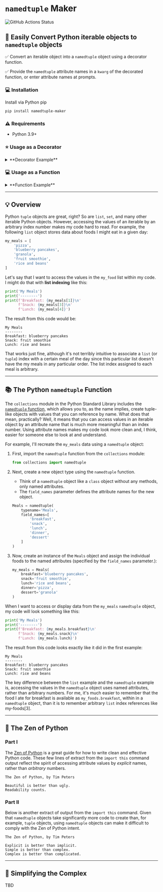# `namedtuple` Maker

![GitHub Actions Status](https://img.shields.io/github/workflow/status/wwt/devasc-data-formats/Markdown%20Linting?logo=github "GitHub Actions Status")

## :snake: Easily Convert Python iterable objects to `namedtuple` objects

:white_check_mark: Convert an iterable object into a `namedtuple` object using a decorator function.

:white_check_mark: Provide the `namedtuple` attribute names in a `kwarg` of the decorated function, or enter attribute names at prompts.

### :computer: Installation

Install via Python pip

```bash
pip install namedtuple-maker
```

### :warning: Requirements

- Python 3.9+

### :star: Usage as a Decorator

<details><summary>**Decorator Example**</summary>

1. Create an iterable object:

    ```python
    my_favorites = (
        'pizza',
        'summer',
        'too personal'
    )
    ```

2. Import the `convert_to_namedtuple` decorator function:

    ```python
    from namedtuple_maker.namedtuple_maker import named_tuple_converter
    ```

3. Create a function that returns an iterable object, and decorate that function with the `convert_to_namedtuple` decorator function:

```python
@named_tuple_converter
def tuple_to_namedtuple(
    iterable_input=my_favorites
):

    return iterable_input
```

4. Call the `tuple_to_namedtuple` function:
    - By default, you will receive a prompt to provide an attribute name for each iterable value.
    - You may instead pass an iterable in the `attribute_names` parameter, to use as attribute names.

    ```python
    my_named_favorites = make_named_tuple(
        iterable_input=my_favorites
    )
    ```

    ```text
    Enter an attribute name for the value "pizza": food
    Enter an attribute name for the value "summer": season
    Enter an attribute name for the value "too personal": sports team
    ```

5. Display the resulting `namedtuple` object:

    ```python
    print(my_named_favorites)
    ```

6. Observe `print` function output:

    ```text
    NamedTuple(food='pizza', season='summer', sports_team='too personal')
    ```

</details>

### :computer: Usage as a Function

<details><summary>**Function Example**</summary>

1. Create an iterable object:

    ```python
    my_favorites = (
        'pizza',
        'summer',
        'too personal'
    )
    ```

2. Import the `make_named_tuple` function:

    ```python
    from namedtuple_maker.namedtuple_maker import make_named_tuple
    ```

3. Supply the `make_named_tuple` function an argument with an iterable.

    ```python
    my_namedtuple = make_named_tuple(
        iterable_input: my_favorites
    )
    ```

3. Call the `make_named_tuple` function:
    - By default, you will receive a prompt to provide an attribute name for each iterable value.
    - You may instead pass an iterable in the `attribute_names` parameter, to use as attribute names.

    ```python
        my_named_favorites = make_named_tuple(
            iterable_input=my_favorites
        )
    ```

    ```text
    Enter an attribute name for the value "pizza": food
    Enter an attribute name for the value "summer": season
    Enter an attribute name for the value "too personal": sports team
    ```

4. Display the resulting `namedtuple` object:

    ```python
    print(my_named_favorites)
    ```

5. Observe `print` function output:

    ```text
    NamedTuple(food='pizza', season='summer', sports_team='too personal')
    ```

</details>

---

## :bulb: Overview

Python `tuple` objects are great, right?  So are `list`, `set`, and many other iterable Python objects. However, accessing the values of an iterable by an arbitrary index number makes my code hard to read.  For example, the following `list` object stores data about foods I might eat in a given day:

```python
my_meals = [
    'pizza',
    'blueberry pancakes',
    'granola',
    'fruit smoothie',
    'rice and beans'
]
```

Let's say that I want to access the values in the `my_food` list within my code. I might do that with **list indexing** like this:

```python
print('My Meals')
print('--------')
print(f'Breakfast: {my_meals[1]}\n'
      f'Snack: {my_meals[3]}\n'
      f'Lunch: {my_meals[4]}')
```

The result from this code would be:

```text
My Meals
--------
Breakfast: blueberry pancakes
Snack: fruit smoothie
Lunch: rice and beans
```

That works just fine, although it's not terribly intuitive to associate a `list` (or `tuple`) index with a certain meal of the day since this particular list doesn't have the my meals in any particular order. The list index assigned to each meal is arbitrary.

---

## :books: The Python `namedtuple` Function

The `collections` module in the Python Standard Library includes the [`namedtuple` function](https://docs.python.org/3/library/collections.html#collections.namedtuple), which allows you to, as the name implies, create tuple-like objects with values that you can reference by name.  What does that mean, practically? Well, it means that you can access values in an iterable object by an attribute name that is much more meaningful than an index number. Using attribute names makes my code look more clean and, I think, easier for someone else to look at and understand.

For example, I'll recreate the `my_meals` data using a `namedtuple` object:

1. First, import the `namedtuple` function from the `collections` module:

    ```python
    from collections import namedtuple
    ```

2. Next, create a new object type using the `namedtuple` function.
    - Think of a `namedtuple` object like a `class` object without any methods, only named attributes.
    - The `field_names` parameter defines the attribute names for the new object.

    ```python
    Meals = namedtuple(
        typename='Meals',
        field_names=[
            'breakfast',
            'snack',
            'lunch',
            'dinner',
            'dessert'
        ]
    )
    ```

3. Now, create an instance of the `Meals` object and assign the individual foods to the named attributes (specified by the `field_names` parameter.):

    ```python
    my_meals = Meals(
        breakfast='blueberry pancakes',
        snack='fruit smoothie',
        lunch='rice and beans',
        dinner='pizza',
        dessert='granola'
    )
    ```

When I want to access or display data from the `my_meals` `namedtuple` object, my code will look something like this:

```python
print('My Meals')
print('--------')
print(f'Breakfast: {my_meals.breakfast}\n'
      f'Snack: {my_meals.snack}\n'
      f'Lunch: {my_meals.lunch}')
```

The result from this code looks exactly like it did in the first example:

```text
My Meals
--------
Breakfast: blueberry pancakes
Snack: fruit smoothie
Lunch: rice and beans
```

The key difference between the `list` example and the `namedtuple` example is, accessing the values in the `namedtuple` object uses named attributes, rather than arbitrary numbers. For me, it's much easier to remember that the food I ate for breakfast is available as `my_foods.breakfast`, within in a `namedtuple` object, than it is to remember arbitrary `list` index references like my-foods[3].

---

## :bamboo: The Zen of Python

### Part I

The [Zen of Python](https://www.python.org/dev/peps/pep-0020/ "Zen of Python") is a great guide for how to write clean and effective Python code. These few lines of extract from the `import this` command output reflect the spirit of accessing attribute values by _explicit_ names, rather than _arbitrary_ numbers.

```text
The Zen of Python, by Tim Peters

Beautiful is better than ugly.
Readability counts.
```

### Part II

Below is another extract of output from the `import this` command. Given that `namedtuple` objects take significantly more code to create than, for example, `tuple` objects, using `namedtuple` objects can make it difficult to comply with the Zen of Python intent.

```text
The Zen of Python, by Tim Peters

Explicit is better than implicit.
Simple is better than complex.
Complex is better than complicated.
```

---

## :vertical_traffic_light: Simplifying the Complex

TBD
